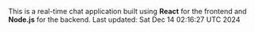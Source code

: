 This is a real-time chat application built using **React** for the frontend and **Node.js** for the backend.
Last updated: Sat Dec 14 02:16:27 UTC 2024
